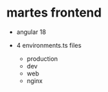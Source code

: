# martes frontend

- angular 18

- 4 environments.ts files
    - production
    - dev
    - web
    - nginx
